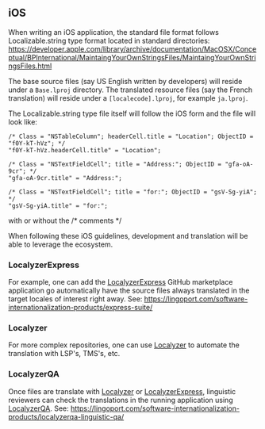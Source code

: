 ## iOS
When writing an iOS application, the standard file format follows Localizable.string type format located in standard directories:
https://developer.apple.com/library/archive/documentation/MacOSX/Conceptual/BPInternational/MaintaingYourOwnStringsFiles/MaintaingYourOwnStringsFiles.html

The base source files (say US English written by developers) will reside under a <code>Base.lproj</code> directory.
The translated resource files (say the French translation) will reside under a <code>[localecode].lproj</code>, for example <code>ja.lproj</code>.

The Localizable.string type file itself will follow the iOS form and the file will look like:

    /* Class = "NSTableColumn"; headerCell.title = "Location"; ObjectID = "f0Y-kT-hVz"; */
    "f0Y-kT-hVz.headerCell.title" = "Location";
 
    /* Class = "NSTextFieldCell"; title = "Address:"; ObjectID = "gfa-oA-9cr"; */
    "gfa-oA-9cr.title" = "Address:";
 
    /* Class = "NSTextFieldCell"; title = "for:"; ObjectID = "gsV-Sg-yiA"; */
    "gsV-Sg-yiA.title" = "for:";
    
with or without the /* comments */ 

When following these iOS guidelines, development and translation will be able to leverage the ecosystem. 

### LocalyzerExpress
For example, one can add the [LocalyzerExpress](https://github.com/marketplace/localyzer-express) GitHub marketplace application go automatically have the source files always translated in the target locales of interest right away.
See: https://lingoport.com/software-internationalization-products/express-suite/ 

### Localyzer
For more complex repositories, one can use [Localyzer](https://lingoport.com/software-internationalization-products/localyzer-localization-automation/) to automate the translation with LSP's, TMS's, etc.

### LocalyzerQA
Once files are translate with [Localyzer](https://lingoport.com/software-internationalization-products/localyzer-localization-automation/) or [LocalyzerExpress](https://github.com/marketplace/localyzer-express), 
linguistic reviewers can check the translations in the running application using [LocalyzerQA](https://localyzerqa.lingoport.io/localyzerqa). 
See: https://lingoport.com/software-internationalization-products/localyzerqa-linguistic-qa/ 
